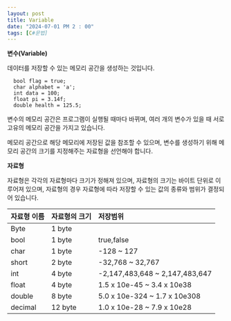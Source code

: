 ```yaml
---
layout: post
title: Variable
date: "2024-07-01 PM 2 : 00"
tags: [C#문법]
---
```


**변수(Variable)**

데이터를 저장할 수 있는 메모리 공간을 생성하는 것입니다.

~~~
  bool flag = true;
  char alphabet = 'a';
  int data = 100;
  float pi = 3.14f;
  double health = 125.5;
~~~

변수의 메모리 공간은 프로그램이 실행될 때마다 바뀌며,
여러 개의 변수가 있을 때 서로 고유의 메모리 공간을 가지고 있습니다.

메모리 공간으로 해당 메모리에 저장된 값을 참조할 수 있으며,
변수를 생성하기 위해 메모리 공간의 크기를 지정해주는 자료형을 선언해야 합니다.

**자료형**

자료형은 각각의 자료형마다 크기가 정해져 있으며, 자료형의 크기는
바이트 단위로 이루어져 있으며, 자료형의 경우 자료형에 따라 저장할
수 있는 값의 종류와 범위가 결정되어 있습니다.

| 자료형 이름 | 자료형의 크기 | 저장범위 |
| :----------- |:------------ | :------------------- |
| Byte | 1 byte |  |
| bool | 1 byte | true,false |
| char | 1 byte | -128 ~ 127 |
| short | 2 byte | -32,768 ~ 32,767 |
| int | 4 byte | -2,147,483,648 ~ 2,147,483,647 |
| float | 4 byte | 1.5 x 10e-45 ~ 3.4 x 10e38  |
| double | 8 byte | 5.0 x 10e-324 ~ 1.7 x 10e308  |
| decimal | 12 byte | 1.0 x 10e-28 ~ 7.9 x 10e28 |